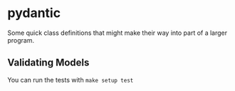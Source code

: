 # pydantic

Some quick class definitions that might make their way into part of a larger program.

## Validating Models

You can run the tests with `make setup test`

